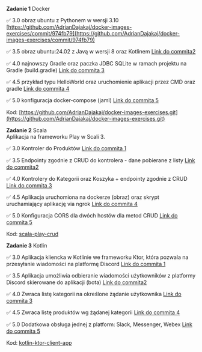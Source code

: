 **Zadanie 1** Docker

:white_check_mark: 3.0 obraz ubuntu z Pythonem w wersji 3.10 [https://github.com/AdrianDajakaj/docker-images-exercises/commit/974fb79](https://github.com/AdrianDajakaj/docker-images-exercises/commit/974fb79)

:white_check_mark: 3.5 obraz ubuntu:24.02 z Javą w wersji 8 oraz Kotlinem [Link do commita2 ](https://github.com/kprzystalski/workshop_template/commit/hash)

:white_check_mark: 4.0 najnowszy Gradle oraz paczka JDBC SQLite w ramach projektu na Gradle (build.gradle) [Link do commita 3](https://github.com/kprzystalski/workshop_template/commit/hash)

:white_check_mark: 4.5 przykład typu HelloWorld oraz uruchomienie aplikacji przez CMD oraz gradle [Link do commita 4](https://github.com/kprzystalski/workshop_template/commit/hash)

:white_check_mark: 5.0 konfiguracja docker-compose (jaml) [Link do commita 5](https://github.com/kprzystalski/workshop_template/commit/hash)


Kod: [https://github.com/AdrianDajakaj/docker-images-exercises.git](https://github.com/AdrianDajakaj/docker-images-exercises.git)

**Zadanie 2** Scala  
Aplikacja na frameworku Play w Scali 3. 

:white_check_mark: 3.0 Kontroler do Produktów [Link do commita 1](https://github.com/kprzystalski/workshop_template/commit/hash)

:white_check_mark: 3.5 Endpointy zgodnie z CRUD do kontrolera - dane pobierane z listy [Link do commita2 ](https://github.com/kprzystalski/workshop_template/commit/hash)

:white_check_mark: 4.0 Kontrolery do Kategorii oraz Koszyka + endpointy zgodnie z CRUD
 [Link do commita 3](https://github.com/kprzystalski/workshop_template/commit/hash)

:white_check_mark: 4.5 Aplikacja uruchomiona na dockerze (obraz) oraz skrypt uruchamiający aplikację via ngrok
 [Link do commita 4](https://github.com/kprzystalski/workshop_template/commit/hash)

:white_check_mark: 5.0 Konfiguracja CORS dla dwóch hostów dla metod CRUD [Link do commita 5](https://github.com/kprzystalski/workshop_template/commit/hash)


Kod: [scala-play-crud](https://github.com/AdrianDajakaj/scala-play-crud.git)

**Zadanie 3** Kotlin

:white_check_mark: 3.0 Aplikacja kliencka w Kotlinie we frameworku Ktor, która pozwala na przesyłanie wiadomości na platformę Discord [Link do commita 1](https://github.com/kprzystalski/workshop_template/commit/hash)

:white_check_mark: 3.5 Aplikacja umożliwia odbieranie wiadomości użytkowników z platformy Discord skierowane do aplikacji (bota) [Link do commita2 ](https://github.com/kprzystalski/workshop_template/commit/hash)

:white_check_mark: 4.0 Zwraca listę kategorii na określone żądanie użytkownika
 [Link do commita 3](https://github.com/kprzystalski/workshop_template/commit/hash)

:white_check_mark: 4.5 Zwraca listę produktów wg żądanej kategorii
 [Link do commita 4](https://github.com/kprzystalski/workshop_template/commit/hash)

:white_check_mark: 5.0 Dodatkowa obsługa jednej z platform: Slack, Messenger, Webex [Link do commita 5](https://github.com/kprzystalski/workshop_template/commit/hash)


Kod: [kotlin-ktor-client-app](https://github.com/AdrianDajakaj/kotlin-ktor-client-app.git)

